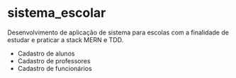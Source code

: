 # sistema_escolar
Desenvolvimento de aplicação de sistema para escolas com a finalidade de estudar e praticar a stack MERN e TDD.

- Cadastro de alunos
- Cadastro de professores
- Cadastro de funcionários
